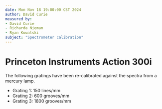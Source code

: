 ```yaml
---
date: Mon Nov 18 19:00:00 CST 2024
author: David Curie
measured by:
- David Curie
- Richarda Nieman
- Ryan Kowalski
subject: "Spectrometer calibration"
---
```


# Princeton Instruments Action 300i

The following gratings have been re-calibrated against the spectra from
a mercury lamp.

- Grating 1: 150 lines/mm
- Grating 2: 600 grooves/mm
- Grating 3: 1800 grooves/mm
